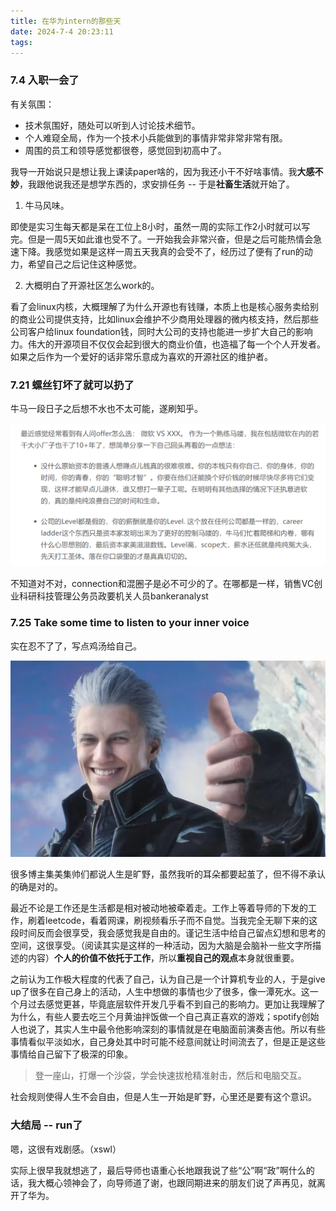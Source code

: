 ```yaml
---
title: 在华为intern的那些天
date: 2024-7-4 20:23:11
tags:
---
```


### 7.4 入职一会了

有关氛围：
* 技术氛围好，随处可以听到人讨论技术细节。
* 个人难窥全局，作为一个技术小兵能做到的事情非常非常非常有限。
* 周围的员工和领导感觉都很卷，感觉回到初高中了。

我导一开始说只是想让我上课读paper啥的，因为我还小干不好啥事情。我**大感不妙**，我跟他说我还是想学东西的，求安排任务 -- 于是**社畜生活**就开始了。

1. 牛马风味。

即使是实习生每天都是呆在工位上8小时，虽然一周的实际工作2小时就可以写完。但是一周5天如此谁也受不了。一开始我会非常兴奋，但是之后可能热情会急速下降。我感觉如果是这样一周五天我真的会受不了，经历过了便有了run的动力，希望自己之后记住这种感觉。

2. 大概明白了开源社区怎么work的。

看了会linux内核，大概理解了为什么开源也有钱赚，本质上也是核心服务卖给别的商业公司提供支持，比如linux会维护不少商用处理器的微内核支持，然后那些公司客户给linux foundation钱，同时大公司的支持也能进一步扩大自己的影响力。伟大的开源项目不仅仅会起到很大的商业价值，也造福了每一个个人开发者。如果之后作为一个爱好的话非常乐意成为喜欢的开源社区的维护者。


### 7.21 螺丝钉坏了就可以扔了

牛马一段日子之后想不水也不太可能，遂刷知乎。

![alt text](./intern-1/image-7.png)

不知道对不对，connection和混圈子是必不可少的了。在哪都是一样，销售VC创业科研科技管理公务员政要机关人员bankeranalyst

### 7.25 **Take some time to listen to your inner voice**

实在忍不了了，写点鸡汤给自己。

![维吉尔给你竖了个大拇指](./intern-1/58aeb9120804f3d9e2fdde23bb297d0.jpg)

很多博主集美集帅们都说人生是旷野，虽然我听的耳朵都要起茧了，但不得不承认的确是对的。

最近不论是工作还是生活都是相对被动地被牵着走。工作上等着导师的下发的工作，刷着leetcode，看着网课，刷视频看乐子而不自觉。当我完全无聊下来的这段时间反而会很享受，我会感觉我是自由的。谨记生活中给自己留点幻想和思考的空间，这很享受。（阅读其实是这样的一种活动，因为大脑是会脑补一些文字所描述的内容）**个人的价值不依托于工作**，所以**重视自己的观点**本身就很重要。

之前认为工作极大程度的代表了自己，认为自己是一个计算机专业的人，于是give up了很多在自己身上的活动，人生中想做的事情也少了很多，像一潭死水。这一个月过去感觉更甚，毕竟底层软件开发几乎看不到自己的影响力。更加让我理解了为什么，有些人要去吃三个月黄油拌饭做一个自己真正喜欢的游戏；spotify创始人也说了，其实人生中最令他影响深刻的事情就是在电脑面前演奏吉他。所以有些事情看似平淡如水，自己身处其中时可能不经意间就让时间流去了，但是正是这些事情给自己留下了极深的印象。

> 登一座山，打爆一个沙袋，学会快速拔枪精准射击，然后和电脑交互。

社会规则使得人生不会自由，但是人生一开始是旷野，心里还是要有这个意识。


### 大结局 -- run了

嗯，这很有戏剧感。（xswl）

实际上很早我就想逃了，最后导师也语重心长地跟我说了些“公”啊“政”啊什么的话，我大概心领神会了，向导师道了谢，也跟同期进来的朋友们说了声再见，就离开了华为。

